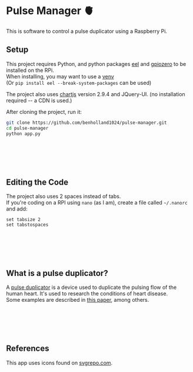 # Pulse Manager 🫀
This is software to control a pulse duplicator using a Raspberry Pi.  

## Setup 
This project requires Python, and python packages [eel](https://github.com/python-eel/Eel?tab=readme-ov-file#eel) and [gpiozero](https://gpiozero.readthedocs.io/en/stable/installing.html) to be installed on the RPi.  
When installing, you may want to use a [venv](https://stackoverflow.com/questions/75602063/pip-install-r-requirements-txt-is-failing-this-environment-is-externally-mana/75696359#75696359)  
(Or `pip install eel --break-system-packages` can be used)

The project also uses [chartjs](https://www.chartjs.org/docs/2.9.4) version 2.9.4 and JQuery-UI. (no installation required -- a CDN is used.)  

After cloning the project, run it:
```bash
git clone https://github.com/benholland1024/pulse-manager.git
cd pulse-manager
python app.py
```

<br/><br/><br/><br/>

## Editing the Code

The project also uses 2 spaces instead of tabs.  
If you're coding on a RPI using `nano` (as I am), create a file called `~/.nanorc` and add:
```
set tabsize 2
set tabstospaces
```

<br/><br/><br/><br/>

## What is a pulse duplicator?
A [pulse duplicator](https://en.wikipedia.org/wiki/Pulse_duplicator) is a device used to duplicate the pulsing flow of the human heart. It's used to research the conditions of heart disease.  
Some examples are described in [this paper](https://scholar.sun.ac.za/server/api/core/bitstreams/bccb60ab-9c5d-49c6-a285-ae7c1f789fe6/content), among others.

<br/><br/><br/><br/>

## References
This app uses icons found on [svgrepo.com](https://www.svgrepo.com).
